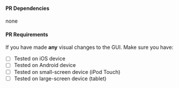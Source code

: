 #### PR Dependencies

<!-- List any PRs on which this PR depends or leave as --> none

#### PR Requirements

If you have made **any** visual changes to the GUI. Make sure you have:
- [ ] Tested on iOS device
- [ ] Tested on Android device
- [ ] Tested on small-screen device (iPod Touch)
- [ ] Tested on large-screen device (tablet)
